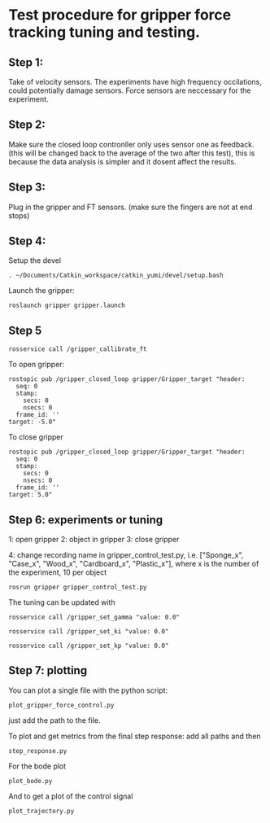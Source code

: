 
# Test procedure for gripper force tracking tuning and testing. 

## Step 1: 
Take of velocity sensors. The experiments have high frequency occilations, could potentially damage sensors. Force sensors are neccessary for the experiment. 

## Step 2:

Make sure the closed loop contronller only uses sensor one as feedback. (this will be changed back to the average of the two after this test), this is because the data analysis is simpler and it dosent affect the results. 

## Step 3: 

Plug in the gripper and FT sensors. (make sure the fingers are not at end stops) 

## Step 4:

Setup the devel
```
. ~/Documents/Catkin_workspace/catkin_yumi/devel/setup.bash
```

Launch the gripper:
```
roslaunch gripper gripper.launch
```

## Step 5 

```
rosservice call /gripper_callibrate_ft 
```

To open gripper:
```
rostopic pub /gripper_closed_loop gripper/Gripper_target "header:
  seq: 0
  stamp:
    secs: 0
    nsecs: 0
  frame_id: ''
target: -5.0" 

```
To close gripper
```
rostopic pub /gripper_closed_loop gripper/Gripper_target "header:
  seq: 0
  stamp:
    secs: 0
    nsecs: 0
  frame_id: ''
target: 5.0" 

```

## Step 6: experiments or tuning 

1: open gripper
2: object in gripper
3: close gripper

4: change recording name in gripper_control_test.py, i.e. ["Sponge_x", "Case_x", "Wood_x", "Cardboard_x", "Plastic_x"], where x is the number of the experiment, 10 per object

```
rosrun gripper gripper_control_test.py
```

The tuning can be updated with 
```
rosservice call /gripper_set_gamma "value: 0.0" 
```
```
rosservice call /gripper_set_ki "value: 0.0" 
```
```
rosservice call /gripper_set_kp "value: 0.0" 
```


## Step 7: plotting
You can plot a single file with the python script:
```
plot_gripper_force_control.py
```
just add the path to the file.

To plot and get metrics from the final step response: add all paths and then

```
step_response.py
```
For the bode plot
```
plot_bode.py
```
And to get a plot of the control signal 
```
plot_trajectory.py
```







